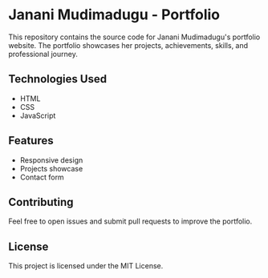 # Janani Mudimadugu - Portfolio

This repository contains the source code for Janani Mudimadugu's portfolio website. The portfolio showcases her projects, achievements, skills, and professional journey.

## Technologies Used
- HTML
- CSS
- JavaScript

## Features
- Responsive design
- Projects showcase
- Contact form

## Contributing
Feel free to open issues and submit pull requests to improve the portfolio.

## License
This project is licensed under the MIT License.
